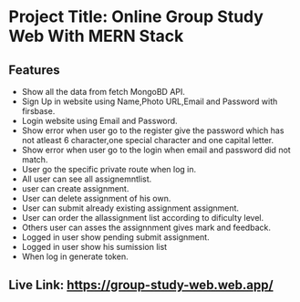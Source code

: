 
# Project Title: Online Group Study Web With MERN Stack


## Features

- Show all the data from fetch MongoBD API.
- Sign Up in website using Name,Photo URL,Email and Password with firsbase.
- Login website using Email and Password.
- Show error when user go to the register give the password which has not atleast 6 character,one special character and one capital letter.
- Show error when user go to the login when email and password  did not match.
- User go the specific private route when log in.
- All user can see all assignemntlist.
- user can create assignment.
- User can delete assignment of his own.
- User can submit already existing assignment assignment.
- User can order the allassignment list according to dificulty level.
- Others user can asses the assignnment gives mark and feedback.
- Logged in user show pending submit assignment.
- Logged in user show his sumission list
- When log in generate token.

## Live Link: https://group-study-web.web.app/